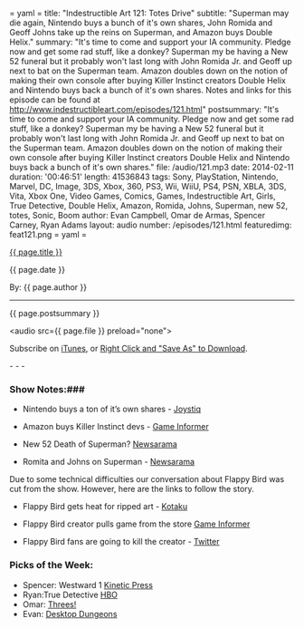 = yaml =
title: "Indestructible Art 121: Totes Drive"
subtitle: "Superman may die again, Nintendo buys a bunch of it's own shares, John Romida and Geoff Johns take up the reins on Superman, and Amazon buys Double Helix."
summary: "It's time to come and support your IA community. Pledge now and get some rad stuff, like a donkey? Superman my be having a New 52 funeral but it probably won't last long with John Romida Jr. and Geoff up next to bat on the Superman team. Amazon doubles down on the notion of making their own console after buying Killer Instinct creators Double Helix and Nintendo buys back a bunch of it's own shares. Notes and links for this episode can be found at http://www.indestructibleart.com/episodes/121.html"
postsummary: "It's time to come and support your IA community. Pledge now and get some rad stuff, like a donkey? Superman my be having a New 52 funeral but it probably won't last long with John Romida Jr. and Geoff up next to bat on the Superman team. Amazon doubles down on the notion of making their own console after buying Killer Instinct creators Double Helix and Nintendo buys back a bunch of it's own shares."
file: /audio/121.mp3
date: 2014-02-11
duration: '00:46:51'
length: 41536843
tags: Sony, PlayStation, Nintendo, Marvel, DC, Image, 3DS, Xbox, 360, PS3, Wii, WiiU, PS4, PSN, XBLA, 3DS, Vita, Xbox One, Video Games, Comics, Games, Indestructible Art, Girls, True Detective, Double Helix, Amazon, Romida, Johns, Superman, new 52, totes, Sonic, Boom
author: Evan Campbell, Omar de Armas, Spencer Carney, Ryan Adams
layout: audio
number: /episodes/121.html
featuredimg: feat121.png
= yaml =

<a href="{{ page.url }}" class='postTitleLink'><p class='postTitle'>{{ page.title }}</p></a>
<p class='postPublished'>{{ page.date }}</p>
<p class='postAuthor'>By: {{ page.author }}</p>
<hr>

<p class='podcastSummary'>{{ page.postsummary }}</p>

<audio src={{ page.file }} preload="none"></audio>
<p class='subLinks'>Subscribe on <a href='http://bit.ly/iapodcast'>iTunes</a>, or <a href={{ page.file }}>Right Click and "Save As" to Download</a>.</p>
- - -

### Show Notes:###
* Nintendo buys a ton of it’s own shares - [Joystiq](http://www.joystiq.com/2014/02/04/nintendo-buys-1-1-billion-of-its-own-shares-yamauchi-family-co/)

* Amazon buys Killer Instinct devs - [Game Informer](http://www.gameinformer.com/b/news/archive/2014/02/05/amazon-acquires-killer-instinct-developer-double-helix-games.aspx)

* New 52 Death of Superman? [Newsarama](http://www.newsarama.com/20267-did-death-of-superman-happen-in-the-new-52-soule-on-that-question-new-doomsday-event.html)

* Romita and Johns on Superman - [Newsarama](http://www.newsarama.com/20229-official-geoff-johns-john-romita-jr-new-superman-team.html)

Due to some technical difficulties our conversation about Flappy Bird was cut from the show. However, here are the links to follow the story.
* Flappy Bird gets heat for ripped art - [Kotaku](http://kotaku.com/flappy-bird-is-making-50-000-a-day-off-ripped-art-1517498140)

* Flappy Bird creator pulls game from the store [Game Informer](http://www.gameinformer.com/b/news/archive/2014/02/09/flappy-bird-is-no-longer-available-to-download.aspx)

* Flappy Bird fans are going to kill the creator - [Twitter](https://twitter.com/EliLanger/timelines/432588181611892736)

### Picks of the Week: ###
* Spencer: Westward 1 [Kinetic Press](http://www.kinetic-press.com/Westward/westward.html)
* Ryan:True Detective [HBO](http://www.hbo.com/#/true-detective)
* Omar: [Threes!](https://itunes.apple.com/us/app/id779157948?mt=8)
* Evan: [Desktop Dungeons](http://www.desktopdungeons.net/)


